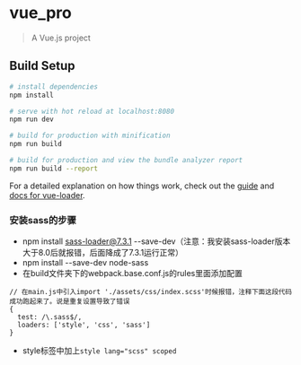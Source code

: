 # vue_pro

> A Vue.js project

## Build Setup

``` bash
# install dependencies
npm install

# serve with hot reload at localhost:8080
npm run dev

# build for production with minification
npm run build

# build for production and view the bundle analyzer report
npm run build --report
```

For a detailed explanation on how things work, check out the [guide](http://vuejs-templates.github.io/webpack/) and [docs for vue-loader](http://vuejs.github.io/vue-loader).

### 安装sass的步骤
- npm install sass-loader@7.3.1 --save-dev（注意：我安装sass-loader版本大于8.0后就报错，后面降成了7.3.1运行正常）
- npm install --save-dev node-sass
- 在build文件夹下的webpack.base.conf.js的rules里面添加配置
```
// 在main.js中引入import './assets/css/index.scss'时候报错，注释下面这段代码成功跑起来了。说是重复设置导致了错误
{
  test: /\.sass$/,
  loaders: ['style', 'css', 'sass']
}
```
- style标签中加上`style lang="scss" scoped`